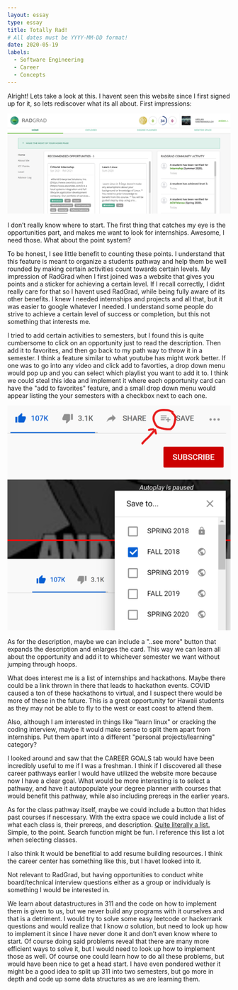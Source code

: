 ```yaml
---
layout: essay
type: essay
title: Totally Rad!
# All dates must be YYYY-MM-DD format!
date: 2020-05-19
labels:
  - Software Engineering
  - Career
  - Concepts
---
```


   Alright! Lets take a look at this. I havent seen this website since I first signed up for it, so lets rediscover what its all about. First impressions:

   
   <img class="ui massive centered image" src="../images/homepagerg2.png">
   
  
   I don’t really know where to start. The first thing that catches my eye is the opportunities part, and makes me want to look for internships. Awesome, I need those. What about the point system?


   To be honest, I see little benefit to counting these points. I understand that this feature is meant to organize a students pathway and help them be well rounded by making certain activities count towards certain levels. My impression of RadGrad when I first joined was a website that gives you points and a sticker for achieving a certain level. If I recall correctly, I didnt really care for that so I havent used RadGrad, while being fully aware of its other benefits. I knew I needed internships and projects and all that, but it was easier to google whatever I needed. I understand some people do strive to achieve a certain level of success or completion, but this not something that interests me. 

   I tried to add certain activities to semesters, but I found this is quite cumbersome to click on an opportunity just to read the description. Then add it to favorites, and then go back to my path way to throw it in a semester. I think a feature similar to what youtube has might work better. If one was to go into any video and click add to favorties, a drop down menu would pop up and you can select which playlist you want to add it to. I think we could steal this idea and implement it where each opportunity card can have the "add to favorites" feature, and a small drop down menu would appear listing the your semesters with a checkbox next to each one.

<img class="ui big centered image" src="../images/ytexample.png">
<img class="ui big centered image" src="../images/ytdropdown.png">

  As for the description, maybe we can include a "..see more" button that expands the description and enlarges the card. This way we can learn all about the opportunity and add it to whichever semester we want without jumping through hoops.

   What does interest me is a list of internships and hackathons. Maybe there could be a link thrown in there that leads to hackathon events. COVID caused a ton of these hackathons to virtual, and I suspect there would be more of these in the future. This is a great opportunity for Hawaii students as they may not be able to fly to the west or east coast to attend them. 

   Also, although I am interested in things like "learn linux" or cracking the coding interview, maybe it would make sense to split them apart from internships. Put them apart into a different "personal projects/learning" category?


   I looked around and saw that the CAREER GOALS tab would have been incredibly useful to me if I was a freshman. I think if I discovered all these career pathways earlier I would have utilized the website more because now I have a clear goal. What would be more interesting is to select a pathway, and have it autopopulate your degree planner with courses that would benefit this pathway, while also including prereqs in the earlier years. 

   As for the class pathway itself, maybe we could include a button that hides past courses if nescessary. With the extra space we could include a list of what each class is, their prereqs, and description. 
[Quite literally a list.](http://www.catalog.hawaii.edu/courses/departments/ics.htm)
 Simple, to the point. Search function might be fun. I reference this list a lot when selecting classes.





I also think It would be benefitial to add resume building resources. I think the career center has something like this, but I havet looked into it. 




Not relevant to RadGrad, but having opportunities to conduct white board/technical interview questions either as a group or individualy is something I would be interested in. 


We learn about datastructures in 311 and the code on how to implement them is given to us, but we never build any programs with it ourselves and that is a detriment. I would try to solve some easy leetcode or hackerrank questions and would realize that I know *a* solution, but need to look up how to implement it since I have never done it and don’t even know where to start. Of course doing said problems reveal that there are many more efficient ways to solve it, but I would need to look up how to implement those as well. Of course one could learn how to do all these problems, but would have been nice to get a head start. I have even pondered wether it might be a good idea to split up 311 into two semesters, but go more in depth and code up some data structures as we are learning them. 
